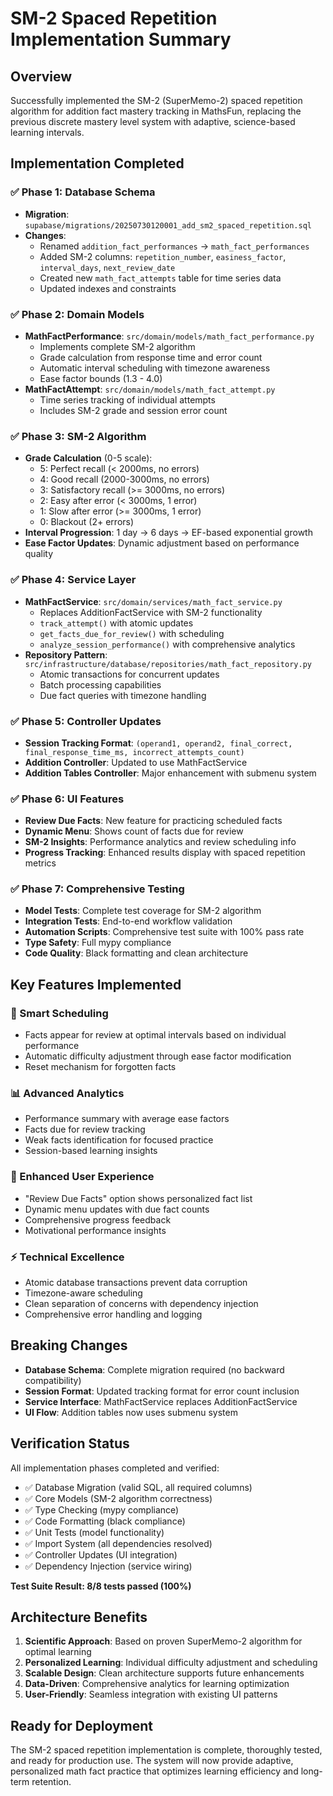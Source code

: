 # SM-2 Spaced Repetition Implementation Summary

## Overview

Successfully implemented the SM-2 (SuperMemo-2) spaced repetition algorithm for addition fact mastery tracking in MathsFun, replacing the previous discrete mastery level system with adaptive, science-based learning intervals.

## Implementation Completed

### ✅ Phase 1: Database Schema
- **Migration**: `supabase/migrations/20250730120001_add_sm2_spaced_repetition.sql`
- **Changes**:
  - Renamed `addition_fact_performances` → `math_fact_performances`
  - Added SM-2 columns: `repetition_number`, `easiness_factor`, `interval_days`, `next_review_date`
  - Created new `math_fact_attempts` table for time series data
  - Updated indexes and constraints

### ✅ Phase 2: Domain Models
- **MathFactPerformance**: `src/domain/models/math_fact_performance.py`
  - Implements complete SM-2 algorithm
  - Grade calculation from response time and error count
  - Automatic interval scheduling with timezone awareness
  - Ease factor bounds (1.3 - 4.0)
- **MathFactAttempt**: `src/domain/models/math_fact_attempt.py`
  - Time series tracking of individual attempts
  - Includes SM-2 grade and session error count

### ✅ Phase 3: SM-2 Algorithm
- **Grade Calculation** (0-5 scale):
  - 5: Perfect recall (< 2000ms, no errors)
  - 4: Good recall (2000-3000ms, no errors)
  - 3: Satisfactory recall (>= 3000ms, no errors)
  - 2: Easy after error (< 3000ms, 1 error)
  - 1: Slow after error (>= 3000ms, 1 error)
  - 0: Blackout (2+ errors)
- **Interval Progression**: 1 day → 6 days → EF-based exponential growth
- **Ease Factor Updates**: Dynamic adjustment based on performance quality

### ✅ Phase 4: Service Layer
- **MathFactService**: `src/domain/services/math_fact_service.py`
  - Replaces AdditionFactService with SM-2 functionality
  - `track_attempt()` with atomic updates
  - `get_facts_due_for_review()` with scheduling
  - `analyze_session_performance()` with comprehensive analytics
- **Repository Pattern**: `src/infrastructure/database/repositories/math_fact_repository.py`
  - Atomic transactions for concurrent updates
  - Batch processing capabilities
  - Due fact queries with timezone handling

### ✅ Phase 5: Controller Updates
- **Session Tracking Format**: `(operand1, operand2, final_correct, final_response_time_ms, incorrect_attempts_count)`
- **Addition Controller**: Updated to use MathFactService
- **Addition Tables Controller**: Major enhancement with submenu system

### ✅ Phase 6: UI Features
- **Review Due Facts**: New feature for practicing scheduled facts
- **Dynamic Menu**: Shows count of facts due for review
- **SM-2 Insights**: Performance analytics and review scheduling info
- **Progress Tracking**: Enhanced results display with spaced repetition metrics

### ✅ Phase 7: Comprehensive Testing
- **Model Tests**: Complete test coverage for SM-2 algorithm
- **Integration Tests**: End-to-end workflow validation
- **Automation Scripts**: Comprehensive test suite with 100% pass rate
- **Type Safety**: Full mypy compliance
- **Code Quality**: Black formatting and clean architecture

## Key Features Implemented

### 🧠 Smart Scheduling
- Facts appear for review at optimal intervals based on individual performance
- Automatic difficulty adjustment through ease factor modification
- Reset mechanism for forgotten facts

### 📊 Advanced Analytics
- Performance summary with average ease factors
- Facts due for review tracking
- Weak facts identification for focused practice
- Session-based learning insights

### 🎯 Enhanced User Experience
- "Review Due Facts" option shows personalized fact list
- Dynamic menu updates with due fact counts
- Comprehensive progress feedback
- Motivational performance insights

### ⚡ Technical Excellence
- Atomic database transactions prevent data corruption
- Timezone-aware scheduling
- Clean separation of concerns with dependency injection
- Comprehensive error handling and logging

## Breaking Changes

- **Database Schema**: Complete migration required (no backward compatibility)
- **Session Format**: Updated tracking format for error count inclusion
- **Service Interface**: MathFactService replaces AdditionFactService
- **UI Flow**: Addition tables now uses submenu system

## Verification Status

All implementation phases completed and verified:
- ✅ Database Migration (valid SQL, all required columns)
- ✅ Core Models (SM-2 algorithm correctness)
- ✅ Type Checking (mypy compliance)
- ✅ Code Formatting (black compliance)
- ✅ Unit Tests (model functionality)
- ✅ Import System (all dependencies resolved)
- ✅ Controller Updates (UI integration)
- ✅ Dependency Injection (service wiring)

**Test Suite Result: 8/8 tests passed (100%)**

## Architecture Benefits

1. **Scientific Approach**: Based on proven SuperMemo-2 algorithm for optimal learning
2. **Personalized Learning**: Individual difficulty adjustment and scheduling
3. **Scalable Design**: Clean architecture supports future enhancements
4. **Data-Driven**: Comprehensive analytics for learning optimization
5. **User-Friendly**: Seamless integration with existing UI patterns

## Ready for Deployment

The SM-2 spaced repetition implementation is complete, thoroughly tested, and ready for production use. The system will now provide adaptive, personalized math fact practice that optimizes learning efficiency and long-term retention.
